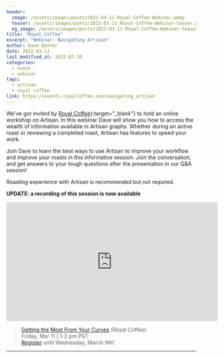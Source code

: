 ```yaml
---
header:
  image: /assets/images/posts/2022-03-11-Royal-Coffee-Webinar.webp
  teaser: /assets/images/posts/2022-03-11-Royal-Coffee-Webinar-teaser.webp
  og_image: /assets/images/posts/2022-03-11-Royal-Coffee-Webinar-teaser.webp
title: "Royal Coffee"
excerpt: "Webinar: Navigating Artisan"
author: Dave Baxter
date: 2022-03-11
last_modified_at: 2022-07-10
categories:
  - event
  - webinar
tags: 
  - artisan
  - royal coffee
link: https://events.royalcoffee.com/navigating_artisan
---
```


We've got invited by [Royal Coffee](https://events.royalcoffee.com/){:target="_blank"} to hold an online workshop on Artisan. In this webinar Dave will show you how to access the wealth of information available in Artisan graphs. Whether during an active roast or reviewing a completed roast, Artisan has features to speed your work. 

Join Dave to learn the best ways to use Artisan to improve your workflow and improve your roasts in this informative session. Join the conversation, and get answers to your tough questions after the presentation in our Q&A session!

Roasting experience with Artisan is recommended but not required.

**UPDATE: a recording of this session is now available**

<iframe width="560" height="315" src="https://www.youtube.com/embed/tJKRJrEPeEQ" title="YouTube video player" frameborder="0" allow="accelerometer; autoplay; clipboard-write; encrypted-media; gyroscope; picture-in-picture" allowfullscreen></iframe>


> <a href="https://events.royalcoffee.com/navigating_artisan" target="_blank">Getting the Most From Your Curves</a> (Royal Coffee)   
> Friday, Mar 11 \| 1-2 pm PST   
<a href="https://events.royalcoffee.com/navigating_artisan">Register</a> until Wednesday, March 9th!

---